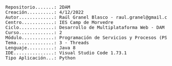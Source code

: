 <pre>
Repositorio.......: 2DAM
Creación..........: 4/12/2022
Autor.............: Raúl Granel Blasco - raul.granel@gmail.com
Centro............: IES Camp de Morvedre
Ciclo.............: Desarrollo de Multiplataforma Web - DAM
Curso.............: 2
Módulo............: Programación de Servicios y Procesos (PSP)
Tema..............: 3 - Threads
Lenguaje..........: Java 8
IDE...............: Visual Studio Code 1.73.1
Tipo Aplicación...: Python
<pre/>
